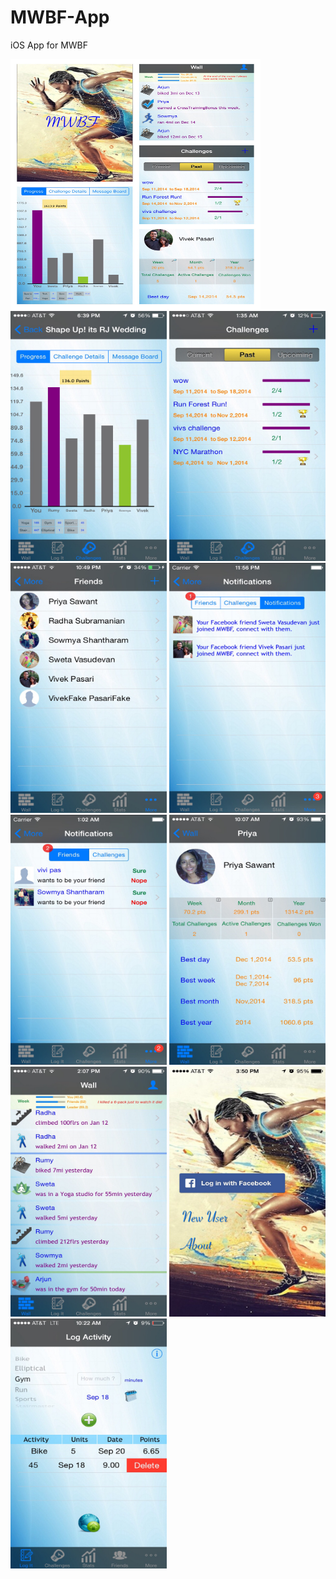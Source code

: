 # MWBF-App
iOS App for MWBF


<img src="app-images/collage.jpg" alt="collage" width="400" height="400"/>
<img src="app-images/challenge-in-progress.jpg" alt="challenge-in-progress" width="250" height="400"/>
<img src="app-images/challenges.jpg" alt="challenges" width="250" height="400"/>
<img src="app-images/friends.jpg" alt="friends" width="250" height="400"/>
<img src="app-images/notifications-1.jpg" alt="notifications" width="250" height="400"/>
<img src="app-images/notifications.jpg" alt="notifications" width="250" height="400"/>
<img src="app-images/user-friend-profile.jpg" alt="user-friend-profile" width="250" height="400"/>
<img src="app-images/wall.jpg" alt="wall" width="250" height="400"/>
<img src="app-images/login.jpg" alt="login" width="250" height="400"/>
<img src="app-images/activity.jpg" alt="activity" width="250" height="400"/>
